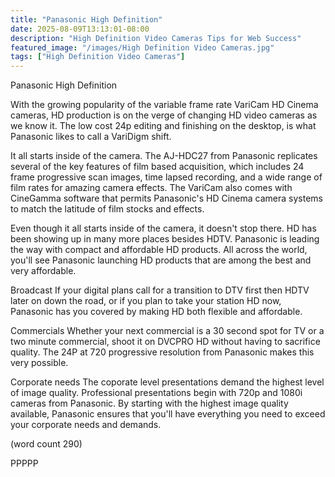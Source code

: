 ```yaml
---
title: "Panasonic High Definition"
date: 2025-08-09T13:13:01-08:00
description: "High Definition Video Cameras Tips for Web Success"
featured_image: "/images/High Definition Video Cameras.jpg"
tags: ["High Definition Video Cameras"]
---
```


Panasonic High Definition

With the growing popularity of the variable frame rate
VariCam HD Cinema cameras, HD production is on the
verge of changing HD video cameras as we know it.  The
low cost 24p editing and finishing on the desktop, is
what Panasonic likes to call a VariDigm shift.

It all starts inside of the camera.  The AJ-HDC27 from
Panasonic replicates several of the key features of
film based acquisition, which includes 24 frame 
progressive scan images, time lapsed recording, and a
wide range of film rates for amazing camera effects.
The VariCam also comes with CineGamma software that
permits Panasonic's HD Cinema camera systems to 
match the latitude of film stocks and effects.

Even though it all starts inside of the camera, it
doesn't stop there.  HD has been showing up in many
more places besides HDTV.  Panasonic is leading the
way with compact and affordable HD products.  All
across the world, you'll see Panasonic launching
HD products that are among the best and very affordable.

Broadcast
If your digital plans call for a transition to DTV
first then HDTV later on down the road, or if you plan
to take your station HD now, Panasonic has you 
covered by making HD both flexible and affordable.

Commercials
Whether your next commercial is a 30 second spot for
TV or a two minute commercial, shoot it on DVCPRO HD
without having to sacrifice quality.  The 24P at 720
progressive resolution from Panasonic makes this 
very possible.  

Corporate needs
The coporate level presentations demand the highest
level of image quality.  Professional presentations
begin with 720p and 1080i cameras from Panasonic.
By starting with the highest image quality available,
Panasonic ensures that you'll have everything you 
need to exceed your corporate needs and demands.

(word count 290)

PPPPP
